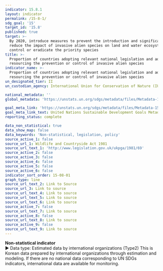 ```yaml
---
indicator: 15.8.1
layout: indicator
permalink: /15-8-1/
sdg_goal: '15'
target_id: '15.8'
published: true
target: >-
  By 2020, introduce measures to prevent the introduction and significantly
  reduce the impact of invasive alien species on land and water ecosystems and
  control or eradicate the priority species
title: >-
  Proportion of countries adopting relevant national legislation and adequately
  resourcing the prevention or control of invasive alien species
indicator_name: >-
  Proportion of countries adopting relevant national legislation and adequately
  resourcing the prevention or control of invasive alien species
un_designated_tier: II
un_custodian_agency: International Union for Conservation of Nature (IUCN)

national_metadata: ''
global_metadata: 'https://unstats.un.org/sdgs/metadata/files/Metadata-15-08-01.pdf'

goal_meta_link: 'https://unstats.un.org/sdgs/metadata/files/Metadata-15-08-01.pdf'
goal_meta_link_text: United Nations Sustainable Development Goals Metadata (PDF 4.0 MB)
reporting_status: complete

data_non_statistical: true
data_show_map: false
data_keywords: 'Non-statistical, legislation, policy'
source_active_1: false
source_url_1: Wildlife and Countryside Act 1981
source_url_text_1: 'http://www.legislation.gov.uk/ukpga/1981/69'
source_active_2: false
source_active_3: false
source_active_4: false
source_active_5: false
source_active_6: false
indicator_sort_order: 15-08-01
graph_type: line
source_url_text_2: Link to Source
source_url_3: Link to source
source_url_text_4: Link to source
source_url_text_5: Link to source
source_url_text_6: Link to source
source_active_7: false
source_url_text_7: Link to source
source_active_8: false
source_url_text_8: Link to source
source_active_9: false
source_url_text_9: Link to source
---
```

**Non-statistical indicator**
<br>
▶ Data type: Estimated data by international organizations (Type2) This is Korean data prepared by international organizations through estimation and modeling. If there are no national data corresponding to UN SDGs indicators, international data are available for monitoring.
